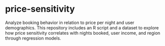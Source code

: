 # price-sensitivity
Analyze booking behavior in relation to price per night and user demographics. This repository includes an R script and a dataset to explore how price sensitivity correlates with nights booked, user income, and region through regression models.
